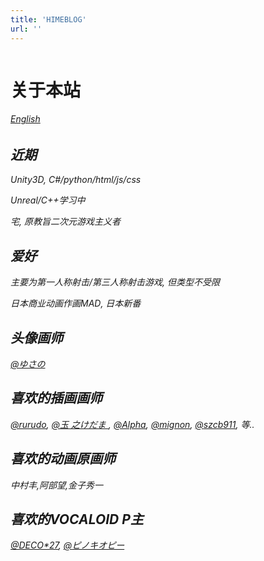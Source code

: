 ```yaml
---
title: 'HIMEBLOG'
url: ''
---
```


<img id="_index" loading="lazy" src="" data-zoomable/>

<h1>关于本站</h1>
<h6><a href="../">English</a><h6>


<div class="main-post-content">
    <div class="main-post-content-txt">
        <h2><span class="important">近期</h2>
        <p>
            Unity3D, C#/python/html/js/css
        </p>
        <p>
            Unreal/C++学习中
        </p>
        <p>
            <ruby>宅<rt class="ttt" data-rt="Otaku"></rt>, 原教旨二次元游戏主义者
        </p>
        <h2><span class="important">爱好</h2>
        <p>
            主要为<ruby>第一人称射击<rt class="ttt" data-rt="FPS"></rt></ruby>/<ruby>第三人称射击<rt class="ttt" data-rt="TPS"></rt></ruby>游戏, 但类型不受限
        </p>
        <p>
            日本商业动画<ruby>作画MAD<rt class="ttt" data-rt="作豚"></rt>, 日本新番
        </p>
        <h2><span class="important">头像画师</span></h2>
        <p>
            <a href="https://www.pixiv.net/users/126858" target="_blank">
                @ゆさの
            </a>
        </p>
        <h2><span class="important">喜欢的插画画师</span></h2>
        <p>
            <a href="https://www.pixiv.net/users/25760573" target="_blank">
                @rurudo</a>,
            <a href="https://www.pixiv.net/users/16731" target="_blank">
                @<ruby>玉<rt class="ttt" data-rt="tama"></rt>
                    之<rt class="ttt" data-rt="no"></rt>けだま
                </ruby></a>,
            <a href="https://www.pixiv.net/users/16051830" target="_blank">
                @Alpha</a>,
            <a href="https://www.pixiv.net/users/24234" target="_blank">
                @mignon</a>,
            <a href="https://www.pixiv.net/users/6049901" target="_blank">
                @<ruby>szcb911<rt class="ttt" data-rt="鬼針草"></rt></ruby></a>, 等..
        </p>
        <h2><span class="important">喜欢的动画原画师</span></h2>
        <p>中村丰,阿部望,金子秀一</p>
        <h2><span class="important">喜欢的VOCALOID P主</span></h2>
        <p>
            <a href="https://space.bilibili.com/177291194" target="_blank">
                @DECO*27</a>,
            <a href="https://space.bilibili.com/203655966" target="_blank">
                @<ruby>ピノキオピー<rt class="ttt" data-rt="PinocchioP"></rt>
                </ruby>
            </a>
        </p>
    </div>
</div>
